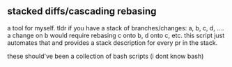 
## stacked diffs/cascading rebasing
a tool for myself. tldr if you have a stack of branches/changes: a, b, c, d, .... a change on b would require rebasing c onto b, d onto c, etc. this script just automates that and provides a stack description for every pr in the stack.


these should've been a collection of bash scripts (i dont know bash)
